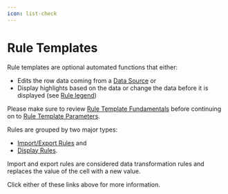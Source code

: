 ```yaml
---
icon: list-check
---
```


# Rule Templates

Rule templates are optional automated functions that either:

* Edits the row data coming from a [Data Source](../../data-sources.md)  or&#x20;
* Display highlights based on the data or change the data before it is displayed (see [Rule legend](./#rule-legend))

Please make sure to review [Rule Template Fundamentals](../) before continuing on to [Rule Template Parameters](../advanced-scripting.md).

Rules are grouped by two major types: &#x20;

* [Import/Export Rules](import-export/) and&#x20;
* [Display Rules](display/).&#x20;

Import and export rules are considered data transformation rules and replaces the value of the cell with a new value.

Click either of these links above for more information.
